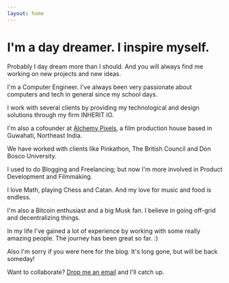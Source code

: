 ```yaml
---
layout: home
---
```

# I'm a day dreamer. I inspire myself.

Probably I day dream more than I should. And you will always find me working on new projects and new ideas.

I'm a Computer Engineer. I've always been very passionate about computers and tech in general since my school days.

I work with several clients by providing my technological and design solutions through my firm INHERIT IO.

I'm also a cofounder at [Alchemy Pixels](http://alchemypixels.com), a film production house based in Guwahati, Northeast India. 

We have worked with clients like Pinkathon, The British Council and Don Bosco University.

I used to do Blogging and Freelancing; but now I'm more involved in Product Development and Filmmaking.

I love Math, playing Chess and Catan. And my love for music and food is endless. 

I'm also a Bitcoin enthusiast and a big Musk fan. I believe in going off-grid and decentralizing things.

In my life I've gained a lot of experience by working with some really amazing people. The journey has been great so far. :)

Also I'm sorry if you were here for the blog. It's long gone, but will be back someday!

Want to collaborate? [Drop me an email](mailto:avi@alchemypixels.com) and I'll catch up.

